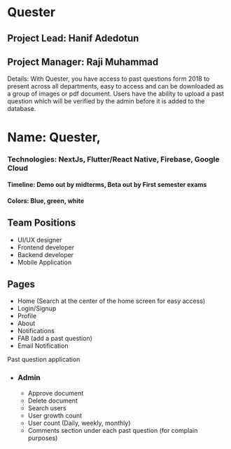 # Quester
## Project Lead: Hanif Adedotun
## Project Manager: Raji Muhammad
Details: With Quester, you have access to past questions form 2018 to present across all departments, easy to access and can be downloaded as a group of images or pdf document. Users have the ability to upload a past question which will be verified by the admin before it is added to the database.
# Name: Quester, 
### Technologies: NextJs, Flutter/React Native, Firebase, Google Cloud
#### Timeline: Demo out by midterms, Beta out by First semester exams
#### Colors: Blue, green, white
## Team Positions
* UI/UX designer
* Frontend developer
* Backend developer
* Mobile Application 
## Pages
* Home (Search at the center of the home screen for easy access)
* Login/Signup
* Profile
* About
* Notifications
* FAB (add a past question)
* Email Notification

Past question application	
* ### Admin 
   * Approve document
   * Delete document
   * Search users
   * User growth count
   * User count (Daily, weekly, monthly)
    * Comments section under each past question (for complain purposes)

